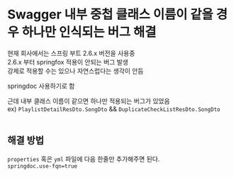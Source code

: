 # Swagger 내부 중첩 클래스 이름이 같을 경우 하나만 인식되는 버그 해결
현재 회사에서는 스프링 부트 2.6.x 버전을 사용중  
2.6.x 부터 springfox 적용이 안되는 버그 발생  
강제로 적용할 수는 있으나 자연스럽다는 생각이 안듬
<br>

springdoc 사용하기로 함
<br>

근데 내부 클래스 이름이 같으면 하나만 적용되는 버그가 있었음  
ex) `PlaylistDetailResDto.SongDto` && `DuplicateCheckListResDto.SongDto`
<br>
<br>

## 해결 방법
`properties` 혹은 `yml` 파일에 다음 한줄만 추가해주면 된다.  
`springdoc.use-fqn=true`
